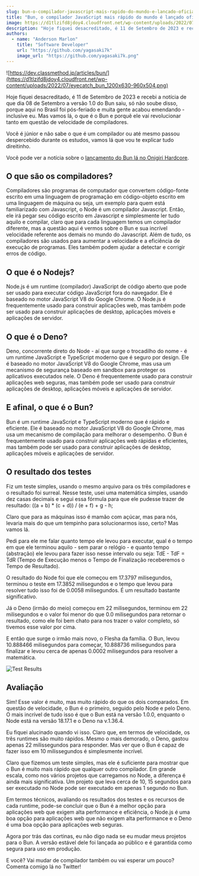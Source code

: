 ```yaml
---
slug: bun-o-compilador-javascript-mais-rapido-do-mundo-e-lancado-oficialmente
title: "Bun, o compilador JavaScript mais rápido do mundo é lançado oficialmente"
image: https://d1tlzifd8jdoy4.cloudfront.net/wp-content/uploads/2022/07/eyecatch_bun_1200x630-960x504.png
description: "Hoje fiquei desacreditado, é 11 de Setembro de 2023 e recebi a notícia de que dia 08 de Setembro a versão 1.0 do Bun saiu, só não soube disso, porque aqui no Brasil foi pós-feriado e muita gente acabou emendando, inclusive eu"
authors:
  - name: "Anderson Marlon"
    title: "Software Developer"
    url: "https://github.com/yagasaki7k"
    image_url: "https://github.com/yagasaki7k.png"
---
```


![https://dev.classmethod.jp/articles/bun/](https://d1tlzifd8jdoy4.cloudfront.net/wp-content/uploads/2022/07/eyecatch_bun_1200x630-960x504.png)

Hoje fiquei desacreditado, é 11 de Setembro de 2023 e recebi a notícia de que dia 08 de Setembro a versão 1.0 do Bun saiu, só não soube disso, porque aqui no Brasil foi pós-feriado e muita gente acabou emendando - inclusive eu. Mas vamos lá, o que é o Bun e porquê ele vai revolucionar tanto em questão de velocidade de compiladores.

Você é júnior e não sabe o que é um compilador ou até mesmo passou despercebido durante os estudos, vamos lá que vou te explicar tudo direitinho.

Você pode ver a notícia sobre o [lançamento do Bun lá no Onigiri Hardcore](https://onigirihardcore.com.br/bun-lana-verso-10-e-promete-revolucionar-o-desenvolvimento-web).

## O que são os compiladores?
Compiladores são programas de computador que convertem código-fonte escrito em uma linguagem de programação em código-objeto escrito em uma linguagem de máquina ou seja, um exemplo para quem está familiarizado com Javascript, o Node é um compilador Javascript. Então, ele irá pegar seu código escrito em Javascript e simplesmente ler tudo aquilo e compilar, claro que para cada linguagem temos um compilador diferente, mas a questão aqui é vermos sobre o Bun e sua incrível velocidade referente aos demais no mundo do Javascript. Além de tudo, os compiladores são usados para aumentar a velocidade e a eficiência de execução de programas. Eles também podem ajudar a detectar e corrigir erros de código.

## O que é o Nodejs?
Node.js é um runtime (compilador) JavaScript de código aberto que pode ser usado para executar código JavaScript fora do navegador. Ele é baseado no motor JavaScript V8 do Google Chrome. O Node.js é frequentemente usado para construir aplicações web, mas também pode ser usado para construir aplicações de desktop, aplicações móveis e aplicações de servidor.

## O que é o Deno?
Deno, concorrente direto do Node - aí que surge o trocadilho do nome - é um runtime JavaScript e TypeScript moderno que é seguro por design. Ele é baseado no motor JavaScript V8 do Google Chrome, mas usa um mecanismo de segurança baseado em sandbox para proteger os aplicativos executados nele. O Deno é frequentemente usado para construir aplicações web seguras, mas também pode ser usado para construir aplicações de desktop, aplicações móveis e aplicações de servidor.

## E afinal, o que é o Bun?
Bun é um runtime JavaScript e TypeScript moderno que é rápido e eficiente. Ele é baseado no motor JavaScript V8 do Google Chrome, mas usa um mecanismo de compilação para melhorar o desempenho. O Bun é frequentemente usado para construir aplicações web rápidas e eficientes, mas também pode ser usado para construir aplicações de desktop, aplicações móveis e aplicações de servidor.

## O resultado dos testes
Fiz um teste simples, usando o mesmo arquivo para os três compiladores e o resultado foi surreal. Nesse teste, usei uma matemática simples, usando dez casas decimais e segui essa fórmula para que ele pudesse trazer de resultado: ((a + b) * (c + d)) / (e + f) + g - h;

Claro que para as máquinas isso é mamão com açúcar, mas para nós, levaria mais do que um tempinho para solucionarmos isso, certo? Mas vamos lá.

Pedi para ele me falar quanto tempo ele levou para executar, qual é o tempo em que ele terminou aquilo - sem parar o relógio - e quanto tempo (abstração) ele levou para fazer isso nesse intervalo ou seja: TdE - TdF = TdR (Tempo de Execução menos o Tempo de Finalização receberemos o Tempo de Resultado).

O resultado do Node foi que ele começou em 17.3797 milisegundos, terminou o teste em 17.3852 milisegundos e o tempo que levou para resolver tudo isso foi de 0.0058 milisegundos. É um resultado bastante significativo.

Já o Deno (irmão do meio) começou em 22 milisegundos, terminou em 22 milisegundos e o valor foi menor do que 0.0 milisegundos para retornar o resultado, como ele foi bem chato para nos trazer o valor completo, só tivemos esse valor por cima.

E então que surge o irmão mais novo, o Flesha da família. O Bun, levou 10.888466 milisegundos para começar, 10.888736 milisegundos para finalizar e levou cerca de apenas 0.0002 milisegundos para resolver a matemática.

![Test Results](https://user-images.githubusercontent.com/23272064/267136008-9c99d1eb-122e-4207-a16b-df7ed0328038.png)

## Avaliação
Sim! Esse valor é muito, mas muito rápido do que os dois comparados. Em questão de velocidade, o Bun é o primeiro, seguido pelo Node e pelo Deno. O mais incrível de tudo isso é que o Bun está na versão 1.0.0, enquanto o Node está na versão 18.17.1 e o Deno na v.1.36.4.

Eu fiquei alucinado quando vi isso. Claro que, em termos de velocidade, os três runtimes são muito rápidos. Mesmo o mais demorado, o Deno, gastou apenas 22 milissegundos para responder. Mas ver que o Bun é capaz de fazer isso em 10 milissegundos é simplesmente incrível.

Claro que fizemos um teste simples, mas ele é suficiente para mostrar que o Bun é muito mais rápido que qualquer outro compilador. Em grande escala, como nos vários projetos que carregamos no Node, a diferença é ainda mais significativa. Um projeto que leva cerca de 10, 15 segundos para ser executado no Node pode ser executado em apenas 1 segundo no Bun.

Em termos técnicos, avaliando os resultados dos testes e os recursos de cada runtime, pode-se concluir que o Bun é a melhor opção para aplicações web que exigem alta performance e eficiência, o Node.js é uma boa opção para aplicações web que não exigem alta performance e o Deno é uma boa opção para aplicações web seguras.

Agora por trás das cortinas, eu não digo nada se eu mudar meus projetos para o Bun. A versão estável dele foi lançada ao público e é garantida como segura para uso em produção.

E você? Vai mudar de compilador também ou vai esperar um pouco? Comenta comigo lá no Twitter!

